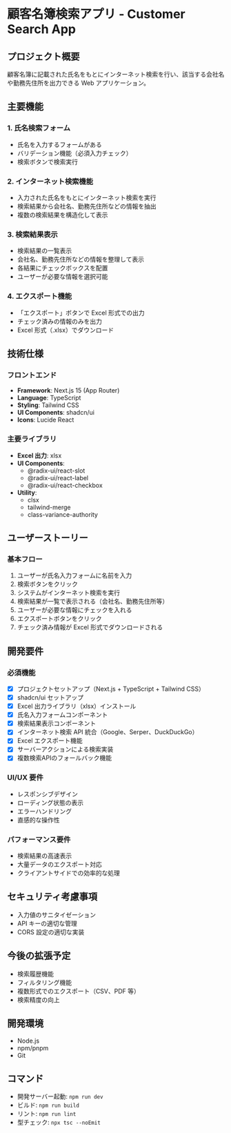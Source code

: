 # 顧客名簿検索アプリ - Customer Search App

## プロジェクト概要

顧客名簿に記載された氏名をもとにインターネット検索を行い、該当する会社名や勤務先住所を出力できる Web アプリケーション。

## 主要機能

### 1. 氏名検索フォーム

- 氏名を入力するフォームがある
- バリデーション機能（必須入力チェック）
- 検索ボタンで検索実行

### 2. インターネット検索機能

- 入力された氏名をもとにインターネット検索を実行
- 検索結果から会社名、勤務先住所などの情報を抽出
- 複数の検索結果を構造化して表示

### 3. 検索結果表示

- 検索結果の一覧表示
- 会社名、勤務先住所などの情報を整理して表示
- 各結果にチェックボックスを配置
- ユーザーが必要な情報を選択可能

### 4. エクスポート機能

- 「エクスポート」ボタンで Excel 形式での出力
- チェック済みの情報のみを出力
- Excel 形式（.xlsx）でダウンロード

## 技術仕様

### フロントエンド

- **Framework**: Next.js 15 (App Router)
- **Language**: TypeScript
- **Styling**: Tailwind CSS
- **UI Components**: shadcn/ui
- **Icons**: Lucide React

### 主要ライブラリ

- **Excel 出力**: xlsx
- **UI Components**:
  - @radix-ui/react-slot
  - @radix-ui/react-label
  - @radix-ui/react-checkbox
- **Utility**:
  - clsx
  - tailwind-merge
  - class-variance-authority

## ユーザーストーリー

### 基本フロー

1. ユーザーが氏名入力フォームに名前を入力
2. 検索ボタンをクリック
3. システムがインターネット検索を実行
4. 検索結果が一覧で表示される（会社名、勤務先住所等）
5. ユーザーが必要な情報にチェックを入れる
6. エクスポートボタンをクリック
7. チェック済み情報が Excel 形式でダウンロードされる

## 開発要件

### 必須機能

- [x] プロジェクトセットアップ（Next.js + TypeScript + Tailwind CSS）
- [x] shadcn/ui セットアップ
- [x] Excel 出力ライブラリ（xlsx）インストール
- [x] 氏名入力フォームコンポーネント
- [x] 検索結果表示コンポーネント
- [x] インターネット検索 API 統合（Google、Serper、DuckDuckGo）
- [x] Excel エクスポート機能
- [x] サーバーアクションによる検索実装
- [x] 複数検索APIのフォールバック機能

### UI/UX 要件

- レスポンシブデザイン
- ローディング状態の表示
- エラーハンドリング
- 直感的な操作性

### パフォーマンス要件

- 検索結果の高速表示
- 大量データのエクスポート対応
- クライアントサイドでの効率的な処理

## セキュリティ考慮事項

- 入力値のサニタイゼーション
- API キーの適切な管理
- CORS 設定の適切な実装

## 今後の拡張予定

- 検索履歴機能
- フィルタリング機能
- 複数形式でのエクスポート（CSV、PDF 等）
- 検索精度の向上

## 開発環境

- Node.js
- npm/pnpm
- Git

## コマンド

- 開発サーバー起動: `npm run dev`
- ビルド: `npm run build`
- リント: `npm run lint`
- 型チェック: `npx tsc --noEmit`
